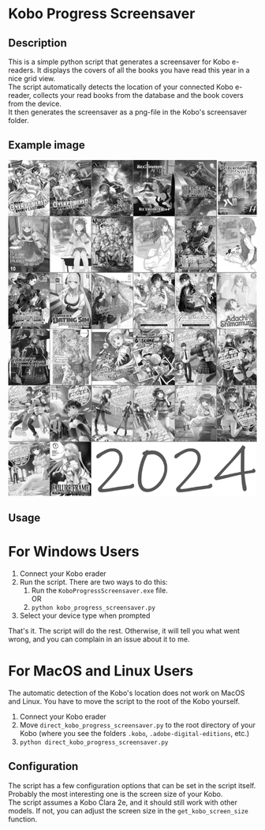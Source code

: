 # Kobo Progress Screensaver

## Description
This is a simple python script that generates a screensaver for Kobo e-readers. It displays the covers of all the books
you have read this year in a nice grid view.<br>
The script automatically detects the location of your connected Kobo e-reader, collects your read books from the
database and the book covers from the device.<br>
It then generates the screensaver as a png-file in the Kobo's screensaver folder.

## Example image
<img src="2024Progress.png" alt="">

## Usage
# For Windows Users
1. Connect your Kobo erader
2. Run the script. There are two ways to do this:<br>
   1. Run the ``KoboProgressScreensaver.exe`` file.<br>
   OR
   2. ``python kobo_progress_screensaver.py``
3. Select your device type when prompted
   
That's it. The script will do the rest. Otherwise, it will tell you what went wrong, and you can complain 
in an issue about it to me.

# For MacOS and Linux Users
The automatic detection of the Kobo's location does not work on MacOS and Linux. You have to move the script to the 
root of the Kobo yourself. <br>
1. Connect your Kobo erader
2. Move ``direct_kobo_progress_screensaver.py`` to the root directory of your Kobo
(where you see the folders ``.kobo``, ``.adobe-digital-editions``, etc.)
3. ``python direct_kobo_progress_screensaver.py`` <br>


## Configuration
The script has a few configuration options that can be set in the script itself. <br>
Probably the most interesting one is the screen size of your Kobo.<br> 
The script assumes a Kobo Clara 2e, and it should
still work with other models. If not, you can adjust the screen size in the `get_kobo_screen_size` function.
